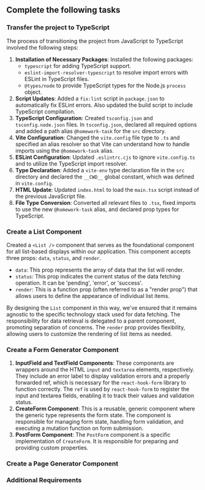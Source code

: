 ## Complete the following tasks

### Transfer the project to TypeScript

The process of transitioning the project from JavaScript to TypeScript involved the following steps:

1. **Installation of Necessary Packages**: Installed the following packages:
    - `typescript` for adding TypeScript support.
    - `eslint-import-resolver-typescript` to resolve import errors with ESLint in TypeScript files.
    - `@types/node` to provide TypeScript types for the Node.js `process` object.
2. **Script Updates**: Added a `fix:lint` script in `package.json` to automatically fix ESLint errors. Also updated the build script to include TypeScript compilation.
3. **TypeScript Configuration**: Created `tsconfig.json` and `tsconfig.node.json` files. In `tsconfig.json`, declared all required options and added a path alias `@homework-task` for the `src` directory.
4. **Vite Configuration**: Changed the `vite.config` file type to `.ts` and specified an alias resolver so that Vite can understand how to handle imports using the `@homework-task` alias.
5. **ESLint Configuration**: Updated `.eslintrc.cjs` to ignore `vite.config.ts` and to utilize the TypeScript import resolver.
6. **Type Declaration**: Added a `vite-env` type declaration file in the `src` directory and declared the `__CWD__` global constant, which was defined in `vite.config`.
7. **HTML Update**: Updated `index.html` to load the `main.tsx` script instead of the previous JavaScript file.
8. **File Type Conversion**: Converted all relevant files to `.tsx`, fixed imports to use the new `@homework-task` alias, and declared prop types for TypeScript.

### Create a List Component

Created a `<List />` component that serves as the foundational component for all list-based displays within our application. This component accepts three props: `data`, `status`, and `render`.

-   `data`: This prop represents the array of data that the list will render.
-   `status`: This prop indicates the current status of the data fetching operation. It can be 'pending', 'error', or 'success'.
-   `render`: This is a function prop (often referred to as a "render prop") that allows users to define the appearance of individual list items.

By designing the `List` component in this way, we've ensured that it remains agnostic to the specific technology stack used for data fetching. The responsibility for data retrieval is delegated to a parent component, promoting separation of concerns. The `render` prop provides flexibility, allowing users to customize the rendering of list items as needed.

### Create a Form Generator Component

1. **InputField and TextField Components**: These components are wrappers around the HTML `input` and `textarea` elements, respectively. They include an error label to display validation errors and a properly forwarded ref, which is necessary for the `react-hook-form` library to function correctly. The `ref` is used by `react-hook-form` to register the input and textarea fields, enabling it to track their values and validation status.
2. **CreateForm Component**: This is a reusable, generic component where the generic type represents the form state. The component is responsible for managing form state, handling form validation, and executing a mutation function on form submission.
3. **PostForm Component**: The `PostForm` component is a specific implementation of `CreateForm`. It is responsible for preparing and providing custom properties.

### Create a Page Generator Component

### Additional Requirements
